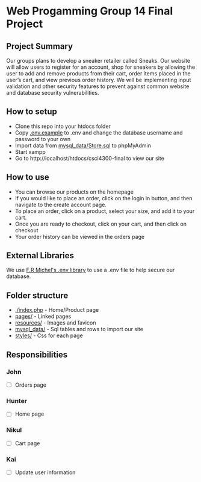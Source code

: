 # Web Progamming Group 14 Final Project
## Project Summary
Our groups plans to develop a sneaker retailer called Sneaks. Our website will allow users to register for an account, shop for sneakers by allowing the user to add and remove products from their cart, order items placed in the user’s cart, and view previous order history. We will be implementing input validation and other security features to prevent against common website and database security vulnerabilities.
## How to setup
- Clone this repo into your htdocs folder
- Copy [.env.example](./.env.example) to .env and change the database username and password to your own
- Import data from [mysql_data/Store.sql](./.mysql_data/Store.sql) to phpMyAdmin
- Start xampp
- Go to http://localhost/htdocs/csci4300-final to view our site
## How to use
- You can browse our products on the homepage
- If you would like to place an order, click on the login in button, and then navigate to the create account page.
- To place an order, click on a product, select your size, and add it to your cart.
- Once you are ready to checkout, click on your cart, and then click on checkout
- Your order history can be viewed in the orders page
## External Libraries
We use [F.R Michel's .env library](https://dev.to/fadymr/php-create-your-own-php-dotenv-3k2i) to use a .env file to help secure our database.
## Folder structure
- [./index.php](./index.php)   - Home/Product page
- [pages/](./pages/)           - Linked pages
- [resources/](./resources/)   - Images and favicon
- [mysql_data/](./mysql_data/) - Sql tables and rows to import our site
- [styles/](./styles/)         - Css for each page
## Responsibilities
### John
- [ ] Orders page
### Hunter
- [ ] Home page
### Nikul
- [ ] Cart page
### Kai
- [ ] Update user information
